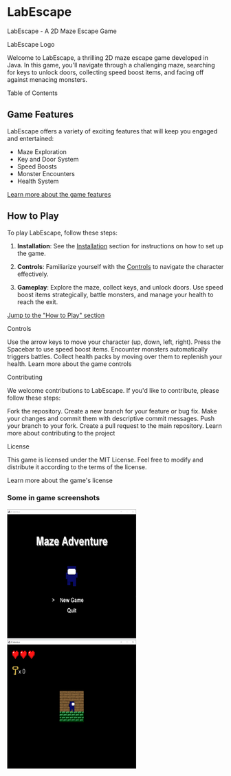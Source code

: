 # LabEscape
LabEscape - A 2D Maze Escape Game

LabEscape Logo

Welcome to LabEscape, a thrilling 2D maze escape game developed in Java. In this game, you'll navigate through a challenging maze, searching for keys to unlock doors, collecting speed boost items, and facing off against menacing monsters.

Table of Contents

## Game Features

LabEscape offers a variety of exciting features that will keep you engaged and entertained:

- Maze Exploration
- Key and Door System
- Speed Boosts
- Monster Encounters
- Health System

[Learn more about the game features](#game-features)

## How to Play

To play LabEscape, follow these steps:

1. **Installation**: See the [Installation](#installation) section for instructions on how to set up the game.

2. **Controls**: Familiarize yourself with the [Controls](#controls) to navigate the character effectively.

3. **Gameplay**: Explore the maze, collect keys, and unlock doors. Use speed boost items strategically, battle monsters, and manage your health to reach the exit.

[Jump to the "How to Play" section](#how-to-play)

Controls

Use the arrow keys to move your character (up, down, left, right).
Press the Spacebar to use speed boost items.
Encounter monsters automatically triggers battles.
Collect health packs by moving over them to replenish your health.
Learn more about the game controls

Contributing

We welcome contributions to LabEscape. If you'd like to contribute, please follow these steps:

Fork the repository.
Create a new branch for your feature or bug fix.
Make your changes and commit them with descriptive commit messages.
Push your branch to your fork.
Create a pull request to the main repository.
Learn more about contributing to the project

License

This game is licensed under the MIT License. Feel free to modify and distribute it according to the terms of the license.

Learn more about the game's license

### Some in game screenshots

<img src="Ekran_Alnts.PNG" height="300px" width="300px">
<img src="123.png" height="300px" width="300px">
